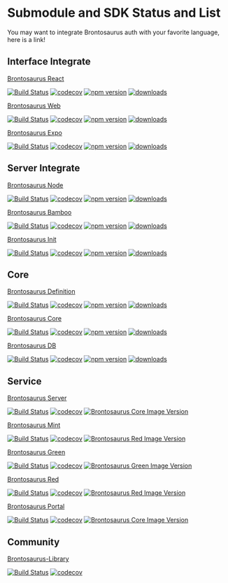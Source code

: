 # Submodule and SDK Status and List

You may want to integrate Brontosaurus auth with your favorite language, here is a link!

## Interface Integrate

[Brontosaurus React](//github.com/SudoDotDog/Brontosaurus-React)

[![Build Status](//travis-ci.com/SudoDotDog/Brontosaurus-React.svg?branch=master)](//travis-ci.com/SudoDotDog/Brontosaurus-React)
[![codecov](//codecov.io/gh/SudoDotDog/Brontosaurus-React/branch/master/graph/badge.svg)](//codecov.io/gh/SudoDotDog/Brontosaurus-React)
[![npm version](//badge.fury.io/js/%40brontosaurus%2Freact.svg)](//badge.fury.io/js/%40brontosaurus%2Freact)
[![downloads](//img.shields.io/npm/dm/@brontosaurus/react.svg)](//www.npmjs.com/package/@brontosaurus/react)

[Brontosaurus Web](//github.com/SudoDotDog/Brontosaurus-Web)

[![Build Status](//travis-ci.com/SudoDotDog/Brontosaurus-Web.svg?branch=master)](//travis-ci.com/SudoDotDog/Brontosaurus-Web)
[![codecov](//codecov.io/gh/SudoDotDog/Brontosaurus-Web/branch/master/graph/badge.svg)](//codecov.io/gh/SudoDotDog/Brontosaurus-Web)
[![npm version](//badge.fury.io/js/%40brontosaurus%2Fweb.svg)](//badge.fury.io/js/%40brontosaurus%2Fweb)
[![downloads](//img.shields.io/npm/dm/@brontosaurus/web.svg)](//www.npmjs.com/package/@brontosaurus/web)

[Brontosaurus Expo](//github.com/SudoDotDog/Brontosaurus-Expo)

[![Build Status](//travis-ci.com/SudoDotDog/Brontosaurus-Expo.svg?branch=master)](//travis-ci.com/SudoDotDog/Brontosaurus-Expo)
[![codecov](//codecov.io/gh/SudoDotDog/Brontosaurus-Expo/branch/master/graph/badge.svg)](//codecov.io/gh/SudoDotDog/Brontosaurus-Expo)
[![npm version](//badge.fury.io/js/%40brontosaurus%2Fexpo.svg)](//badge.fury.io/js/%40brontosaurus%2Fexpo)
[![downloads](//img.shields.io/npm/dm/@brontosaurus/expo.svg)](//www.npmjs.com/package/@brontosaurus/expo)

## Server Integrate

[Brontosaurus Node](//github.com/SudoDotDog/Brontosaurus-Node)

[![Build Status](//travis-ci.com/SudoDotDog/Brontosaurus-Node.svg?branch=master)](//travis-ci.com/SudoDotDog/Brontosaurus-Node)
[![codecov](//codecov.io/gh/SudoDotDog/Brontosaurus-Node/branch/master/graph/badge.svg)](//codecov.io/gh/SudoDotDog/Brontosaurus-Node)
[![npm version](//badge.fury.io/js/%40brontosaurus%2Fnode.svg)](//badge.fury.io/js/%40brontosaurus%2Fnode)
[![downloads](//img.shields.io/npm/dm/@brontosaurus/node.svg)](//www.npmjs.com/package/@brontosaurus/node)

[Brontosaurus Bamboo](//github.com/SudoDotDog/Brontosaurus-Bamboo)

[![Build Status](//travis-ci.com/SudoDotDog/Brontosaurus-Bamboo.svg?branch=master)](//travis-ci.com/SudoDotDog/Brontosaurus-Bamboo)
[![codecov](//codecov.io/gh/SudoDotDog/Brontosaurus-Bamboo/branch/master/graph/badge.svg)](//codecov.io/gh/SudoDotDog/Brontosaurus-Bamboo)
[![npm version](//badge.fury.io/js/%40brontosaurus%2Fbamboo.svg)](//badge.fury.io/js/%40brontosaurus%2Fbamboo)
[![downloads](//img.shields.io/npm/dm/@brontosaurus/bamboo.svg)](//www.npmjs.com/package/@brontosaurus/bamboo)

[Brontosaurus Init](//github.com/SudoDotDog/Brontosaurus-Init)

[![Build Status](//travis-ci.com/SudoDotDog/Brontosaurus-Init.svg?branch=master)](//travis-ci.com/SudoDotDog/Brontosaurus-Init)
[![codecov](//codecov.io/gh/SudoDotDog/Brontosaurus-Init/branch/master/graph/badge.svg)](//codecov.io/gh/SudoDotDog/Brontosaurus-Init)
[![npm version](//badge.fury.io/js/%40sudoo%2Finit.svg)](//badge.fury.io/js/%40sudoo%2Finit)
[![downloads](//img.shields.io/npm/dm/@sudoo/init.svg)](//www.npmjs.com/package/@sudoo/init)

## Core

[Brontosaurus Definition](//github.com/SudoDotDog/Brontosaurus-Definition)

[![Build Status](//travis-ci.com/SudoDotDog/Brontosaurus-Definition.svg?branch=master)](//travis-ci.com/SudoDotDog/Brontosaurus-Definition)
[![codecov](//codecov.io/gh/SudoDotDog/Brontosaurus-Definition/branch/master/graph/badge.svg)](//codecov.io/gh/SudoDotDog/Brontosaurus-Definition)
[![npm version](//badge.fury.io/js/%40brontosaurus%2Fdefinition.svg)](//badge.fury.io/js/%40brontosaurus%2Fdefinition)
[![downloads](//img.shields.io/npm/dm/@brontosaurus/definition.svg)](//www.npmjs.com/package/@brontosaurus/definition)

[Brontosaurus Core](//github.com/SudoDotDog/Brontosaurus-Core)

[![Build Status](//travis-ci.com/SudoDotDog/Brontosaurus-Core.svg?branch=master)](//travis-ci.com/SudoDotDog/Brontosaurus-Core)
[![codecov](//codecov.io/gh/SudoDotDog/Brontosaurus-Core/branch/master/graph/badge.svg)](//codecov.io/gh/SudoDotDog/Brontosaurus-Core)
[![npm version](//badge.fury.io/js/%40brontosaurus%2Fcore.svg)](//badge.fury.io/js/%40brontosaurus%2Fcore)
[![downloads](//img.shields.io/npm/dm/@brontosaurus/core.svg)](//www.npmjs.com/package/@brontosaurus/core)

[Brontosaurus DB](//github.com/SudoDotDog/Brontosaurus-DB)

[![Build Status](//travis-ci.com/SudoDotDog/Brontosaurus-DB.svg?branch=master)](//travis-ci.com/SudoDotDog/Brontosaurus-DB)
[![codecov](//codecov.io/gh/SudoDotDog/Brontosaurus-DB/branch/master/graph/badge.svg)](//codecov.io/gh/SudoDotDog/Brontosaurus-DB)
[![npm version](//badge.fury.io/js/%40brontosaurus%2Fdb.svg)](//www.npmjs.com/package/@brontosaurus/db)
[![downloads](//img.shields.io/npm/dm/@brontosaurus/db.svg)](//www.npmjs.com/package/@brontosaurus/db)

## Service

[Brontosaurus Server](//github.com/SudoDotDog/Brontosaurus-Server)

[![Build Status](//travis-ci.com/SudoDotDog/Brontosaurus-Server.svg?branch=master)](//travis-ci.com/SudoDotDog/Brontosaurus-Server)
[![codecov](//codecov.io/gh/SudoDotDog/Brontosaurus-Server/branch/master/graph/badge.svg)](//codecov.io/gh/SudoDotDog/Brontosaurus-Server)
[![Brontosaurus Core Image Version](//img.shields.io/docker/v/brontosaurus/core?label=brontosaurus%2Fcore&sort=semver)](//hub.docker.com/r/brontosaurus/core)

[Brontosaurus Mint](//github.com/SudoDotDog/Brontosaurus-Mint)

[![Build Status](//travis-ci.com/SudoDotDog/Brontosaurus-Mint.svg?branch=master)](//travis-ci.com/SudoDotDog/Brontosaurus-Mint)
[![codecov](//codecov.io/gh/SudoDotDog/Brontosaurus-Mint/branch/master/graph/badge.svg)](//codecov.io/gh/SudoDotDog/Brontosaurus-Mint)
[![Brontosaurus Red Image Version](//img.shields.io/docker/v/brontosaurus/red?color=red&label=brontosaurus%2Fred&sort=semver)](//hub.docker.com/r/brontosaurus/red)

[Brontosaurus Green](//github.com/SudoDotDog/Brontosaurus-Green)

[![Build Status](//travis-ci.com/SudoDotDog/Brontosaurus-Green.svg?branch=master)](//travis-ci.com/SudoDotDog/Brontosaurus-Green)
[![codecov](//codecov.io/gh/SudoDotDog/Brontosaurus-Green/branch/master/graph/badge.svg)](//codecov.io/gh/SudoDotDog/Brontosaurus-Green)
[![Brontosaurus Green Image Version](//img.shields.io/docker/v/brontosaurus/green?color=green&label=brontosaurus%2Fgreen&sort=semver)](//hub.docker.com/r/brontosaurus/green)

[Brontosaurus Red](//github.com/SudoDotDog/Brontosaurus-Red)

[![Build Status](//travis-ci.com/SudoDotDog/Brontosaurus-Red.svg?branch=master)](//travis-ci.com/SudoDotDog/Brontosaurus-Red)
[![codecov](//codecov.io/gh/SudoDotDog/Brontosaurus-Red/branch/master/graph/badge.svg)](//codecov.io/gh/SudoDotDog/Brontosaurus-Red)
[![Brontosaurus Red Image Version](//img.shields.io/docker/v/brontosaurus/red?color=red&label=brontosaurus%2Fred&sort=semver)](//hub.docker.com/r/brontosaurus/red)

[Brontosaurus Portal](//github.com/SudoDotDog/Brontosaurus-Portal)

[![Build Status](//travis-ci.com/SudoDotDog/Brontosaurus-Portal.svg?branch=master)](//travis-ci.com/SudoDotDog/Brontosaurus-Portal)
[![codecov](//codecov.io/gh/SudoDotDog/Brontosaurus-Portal/branch/master/graph/badge.svg)](//codecov.io/gh/SudoDotDog/Brontosaurus-Portal)
[![Brontosaurus Core Image Version](//img.shields.io/docker/v/brontosaurus/core?label=brontosaurus%2Fcore&sort=semver)](//hub.docker.com/r/brontosaurus/core)

## Community

[Brontosaurus-Library](//github.com/SudoDotDog/Brontosaurus-Library)

[![Build Status](//travis-ci.com/SudoDotDog/Brontosaurus-Library.svg?branch=master)](//travis-ci.com/SudoDotDog/Brontosaurus-Library)
[![codecov](//codecov.io/gh/SudoDotDog/Brontosaurus-Library/branch/master/graph/badge.svg)](//codecov.io/gh/SudoDotDog/Brontosaurus-Library)
